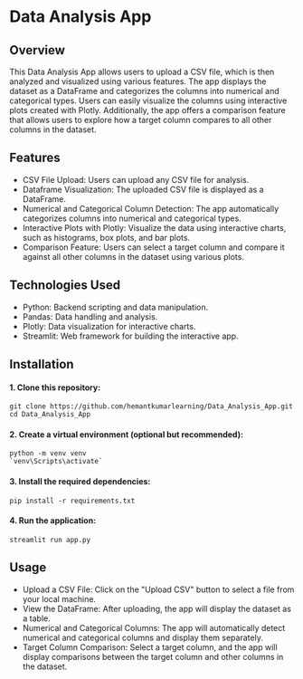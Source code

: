 # Data Analysis App

## Overview

This Data Analysis App allows users to upload a CSV file, which is then analyzed and visualized using various features. The app displays the dataset as a DataFrame and categorizes the columns into numerical and categorical types. Users can easily visualize the columns using interactive plots created with Plotly. Additionally, the app offers a comparison feature that allows users to explore how a target column compares to all other columns in the dataset.

## Features

- CSV File Upload: Users can upload any CSV file for analysis.
- Dataframe Visualization: The uploaded CSV file is displayed as a DataFrame.
- Numerical and Categorical Column Detection: The app automatically categorizes columns into numerical and categorical types.
- Interactive Plots with Plotly: Visualize the data using interactive charts, such as histograms, box plots, and bar plots.
- Comparison Feature: Users can select a target column and compare it against all other columns in the dataset using various plots.
  
## Technologies Used

- Python: Backend scripting and data manipulation.
- Pandas: Data handling and analysis.
- Plotly: Data visualization for interactive charts.
- Streamlit: Web framework for building the interactive app.
  
## Installation

#### 1. Clone this repository:
```
git clone https://github.com/hemantkumarlearning/Data_Analysis_App.git
cd Data_Analysis_App
```

#### 2. Create a virtual environment (optional but recommended):
```
python -m venv venv
`venv\Scripts\activate`
```

#### 3. Install the required dependencies:

```
pip install -r requirements.txt
```

#### 4. Run the application:

```
streamlit run app.py
```


## Usage

- Upload a CSV File: Click on the "Upload CSV" button to select a file from your local machine.
- View the DataFrame: After uploading, the app will display the dataset as a table.
- Numerical and Categorical Columns: The app will automatically detect numerical and categorical columns and display them separately.
- Target Column Comparison: Select a target column, and the app will display comparisons between the target column and other columns in the dataset.
